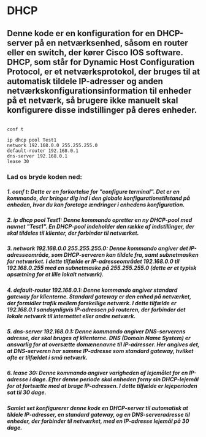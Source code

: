 # DHCP

## Denne kode er en konfiguration for en DHCP-server på en netværksenhed, såsom en router eller en switch, der kører Cisco IOS software. DHCP, som står for Dynamic Host Configuration Protocol, er et netværksprotokol, der bruges til at automatisk tildele IP-adresser og anden netværkskonfigurationsinformation til enheder på et netværk, så brugere ikke manuelt skal konfigurere disse indstillinger på deres enheder.

```.Cisco

conf t

ip dhcp pool Test1
network 192.168.0.0 255.255.255.0
default-router 192.168.0.1
dns-server 192.168.0.1
lease 30

```

### Lad os bryde koden ned:

##### 1. conf t: Dette er en forkortelse for "configure terminal". Det er en kommando, der bringer dig ind i den globale konfigurationstilstand på enheden, hvor du kan foretage ændringer i enhedens konfiguration.

##### 2. ip dhcp pool Test1: Denne kommando opretter en ny DHCP-pool med navnet "Test1". En DHCP-pool indeholder den række af indstillinger, der skal tildeles til klienter, der forbinder til netværket.

##### 3. network 192.168.0.0 255.255.255.0: Denne kommando angiver det IP-adresseområde, som DHCP-serveren kan tildele fra, samt subnetmasken for netværket. I dette tilfælde er IP-adresseområdet 192.168.0.0 til 192.168.0.255 med en subnetmaske på 255.255.255.0 (dette er et typisk opsætning for et lille lokalt netværk).

##### 4. default-router 192.168.0.1: Denne kommando angiver standard gateway for klienterne. Standard gateway er den enhed på netværket, der formidler trafik mellem forskellige netværk. I dette tilfælde er 192.168.0.1 sandsynligvis IP-adressen på routeren, der forbinder det lokale netværk til internettet eller andre netværk.

##### 5. dns-server 192.168.0.1: Denne kommando angiver DNS-serverens adresse, der skal bruges af klienterne. DNS (Domain Name System) er ansvarlig for at oversætte domænenavne til IP-adresser. Her angives det, at DNS-serveren har samme IP-adresse som standard gateway, hvilket ofte er tilfældet i små netværk.

##### 6. lease 30: Denne kommando angiver varigheden af lejemålet for en IP-adresse i dage. Efter denne periode skal enheden forny sin DHCP-lejemål for at fortsætte med at bruge IP-adressen. I dette tilfælde er lejeperioden sat til 30 dage.

##### Samlet set konfigurerer denne kode en DHCP-server til automatisk at tildele IP-adresser, en standard gateway, og en DNS-serveradresse til enheder, der forbinder til netværket, med en IP-adresse lejemål på 30 dage.
